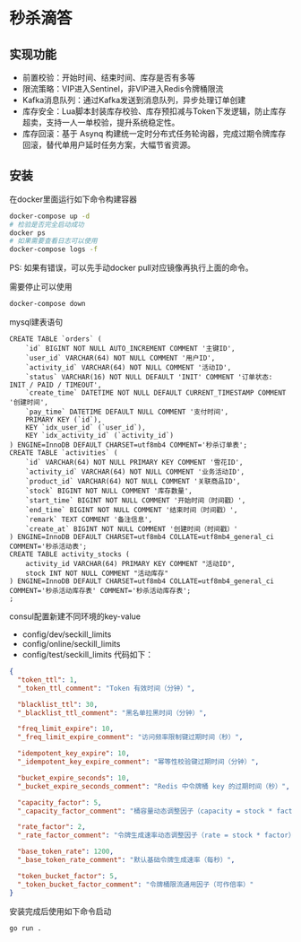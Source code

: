 # 秒杀滴答

## 实现功能
- 前置校验：开始时间、结束时间、库存是否有多等
- 限流策略：VIP进入Sentinel，非VIP进入Redis令牌桶限流
- Kafka消息队列：通过Kafka发送到消息队列，异步处理订单创建
- 库存安全：Lua脚本封装库存校验、库存预扣减与Token下发逻辑，防止库存超卖，支持一人一单校验，提升系统稳定性。
- 库存回滚：基于 Asynq 构建统一定时分布式任务轮询器，完成过期令牌库存回滚，替代单用户延时任务方案，大幅节省资源。

## 安装
在docker里面运行如下命令构建容器
```bash
docker-compose up -d
# 检验是否完全启动成功
docker ps
# 如果需要查看日志可以使用
docker-compose logs -f
```
PS: 如果有错误，可以先手动docker pull对应镜像再执行上面的命令。

需要停止可以使用
```bash
docker-compose down
```

mysql建表语句
```mysql
CREATE TABLE `orders` (
    `id` BIGINT NOT NULL AUTO_INCREMENT COMMENT '主键ID',
    `user_id` VARCHAR(64) NOT NULL COMMENT '用户ID',
    `activity_id` VARCHAR(64) NOT NULL COMMENT '活动ID',
    `status` VARCHAR(16) NOT NULL DEFAULT 'INIT' COMMENT '订单状态: INIT / PAID / TIMEOUT',
    `create_time` DATETIME NOT NULL DEFAULT CURRENT_TIMESTAMP COMMENT '创建时间',
    `pay_time` DATETIME DEFAULT NULL COMMENT '支付时间',
    PRIMARY KEY (`id`),
    KEY `idx_user_id` (`user_id`),
    KEY `idx_activity_id` (`activity_id`)
) ENGINE=InnoDB DEFAULT CHARSET=utf8mb4 COMMENT='秒杀订单表';
CREATE TABLE `activities` (
    `id` VARCHAR(64) NOT NULL PRIMARY KEY COMMENT '雪花ID',
    `activity_id` VARCHAR(64) NOT NULL COMMENT '业务活动ID',
    `product_id` VARCHAR(64) NOT NULL COMMENT '关联商品ID',
    `stock` BIGINT NOT NULL COMMENT '库存数量',
    `start_time` BIGINT NOT NULL COMMENT '开始时间（时间戳）',
    `end_time` BIGINT NOT NULL COMMENT '结束时间（时间戳）',
    `remark` TEXT COMMENT '备注信息',
    `create_at` BIGINT NOT NULL COMMENT '创建时间（时间戳）'
) ENGINE=InnoDB DEFAULT CHARSET=utf8mb4 COLLATE=utf8mb4_general_ci COMMENT='秒杀活动表';
CREATE TABLE activity_stocks (
    activity_id VARCHAR(64) PRIMARY KEY COMMENT "活动ID",
    stock INT NOT NULL COMMENT "活动库存"
) ENGINE=InnoDB DEFAULT CHARSET=utf8mb4 COLLATE=utf8mb4_general_ci COMMENT='秒杀活动库存表' COMMENT='秒杀活动库存表';
;
```

consul配置新建不同环境的key-value
- config/dev/seckill_limits
- config/online/seckill_limits
- config/test/seckill_limits
代码如下：
```JSON
{
  "token_ttl": 1,
  "_token_ttl_comment": "Token 有效时间（分钟）",

  "blacklist_ttl": 30,
  "_blacklist_ttl_comment": "黑名单拉黑时间（分钟）",

  "freq_limit_expire": 10,
  "_freq_limit_expire_comment": "访问频率限制键过期时间（秒）",

  "idempotent_key_expire": 10,
  "_idempotent_key_expire_comment": "幂等性校验键过期时间（分钟）",

  "bucket_expire_seconds": 10,
  "_bucket_expire_seconds_comment": "Redis 中令牌桶 key 的过期时间（秒）",

  "capacity_factor": 5,
  "_capacity_factor_comment": "桶容量动态调整因子（capacity = stock * factor）",

  "rate_factor": 2,
  "_rate_factor_comment": "令牌生成速率动态调整因子（rate = stock * factor）",

  "base_token_rate": 1200,
  "_base_token_rate_comment": "默认基础令牌生成速率（每秒）",

  "token_bucket_factor": 5,
  "_token_bucket_factor_comment": "令牌桶限流通用因子（可作倍率）"
}
```

安装完成后使用如下命令启动
```bash
go run .
```

